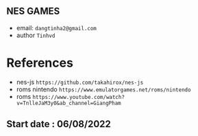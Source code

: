 ## NES GAMES
- email: ```dangtinha2@gmail.com```
- author ```Tinhvd```

# References
- nes-js ```https://github.com/takahirox/nes-js```
- roms nintendo ```https://www.emulatorgames.net/roms/nintendo```
- roms ```https://www.youtube.com/watch?v=TnlleJaM3y0&ab_channel=GiangPham```
## Start date : 06/08/2022
